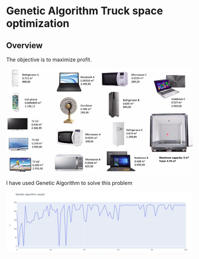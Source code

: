 # Genetic Algorithm Truck space optimization

## Overview

The objective is to maximize profit.

<p align="center">
   <img src="optimization.png">
</p>

I have used Genetic Algorithm to solve this problem

<p align="center">
   <img src="GA_results.JPG">
</p>

